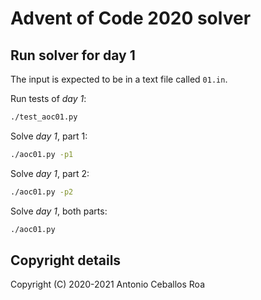 # Advent of Code 2020 solver

## Run solver for day 1

The input is expected to be in a text file called `01.in`.

Run tests of _day 1_:

```bash
./test_aoc01.py
```

Solve _day 1_, part 1:

```bash
./aoc01.py -p1
```

Solve _day 1_, part 2:

```bash
./aoc01.py -p2
```

Solve _day 1_, both parts:

```bash
./aoc01.py
```

## Copyright details

Copyright (C) 2020-2021 Antonio Ceballos Roa
